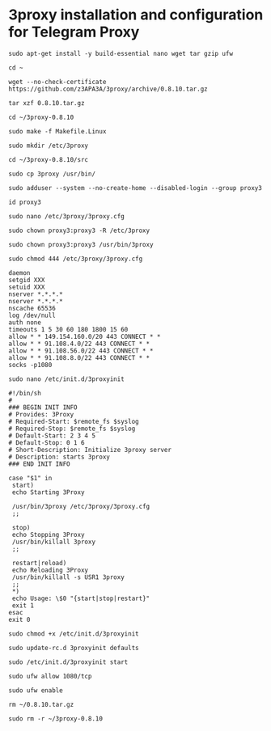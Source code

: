 3proxy installation and configuration for Telegram Proxy
===

`sudo apt-get install -y build-essential nano wget tar gzip ufw`

`cd ~`

`wget --no-check-certificate https://github.com/z3APA3A/3proxy/archive/0.8.10.tar.gz`

`tar xzf 0.8.10.tar.gz`

`cd ~/3proxy-0.8.10`

`sudo make -f Makefile.Linux`

`sudo mkdir /etc/3proxy`

`cd ~/3proxy-0.8.10/src`

`sudo cp 3proxy /usr/bin/`

`sudo adduser --system --no-create-home --disabled-login --group proxy3`

`id proxy3`

`sudo nano /etc/3proxy/3proxy.cfg`

`sudo chown proxy3:proxy3 -R /etc/3proxy`

`sudo chown proxy3:proxy3 /usr/bin/3proxy`

`sudo chmod 444 /etc/3proxy/3proxy.cfg`


    daemon
    setgid XXX
    setuid XXX
    nserver *.*.*.*
    nserver *.*.*.*
    nscache 65536
    log /dev/null
    auth none
    timeouts 1 5 30 60 180 1800 15 60
    allow * * 149.154.160.0/20 443 CONNECT * *
    allow * * 91.108.4.0/22 443 CONNECT * *
    allow * * 91.108.56.0/22 443 CONNECT * *
    allow * * 91.108.8.0/22 443 CONNECT * *
    socks -p1080

`sudo nano /etc/init.d/3proxyinit`

    #!/bin/sh
    #
    ### BEGIN INIT INFO
    # Provides: 3Proxy
    # Required-Start: $remote_fs $syslog
    # Required-Stop: $remote_fs $syslog
    # Default-Start: 2 3 4 5
    # Default-Stop: 0 1 6
    # Short-Description: Initialize 3proxy server
    # Description: starts 3proxy
    ### END INIT INFO
    
    case "$1" in
     start)
     echo Starting 3Proxy
    
     /usr/bin/3proxy /etc/3proxy/3proxy.cfg
     ;;
    
     stop)
     echo Stopping 3Proxy
     /usr/bin/killall 3proxy
     ;;
    
     restart|reload)
     echo Reloading 3Proxy
     /usr/bin/killall -s USR1 3proxy
     ;;
     *)
     echo Usage: \$0 "{start|stop|restart}"
     exit 1
    esac
    exit 0
    
`sudo chmod +x /etc/init.d/3proxyinit`

`sudo update-rc.d 3proxyinit defaults`

`sudo /etc/init.d/3proxyinit start`

`sudo ufw allow 1080/tcp`

`sudo ufw enable`

`rm ~/0.8.10.tar.gz`

`sudo rm -r ~/3proxy-0.8.10`
